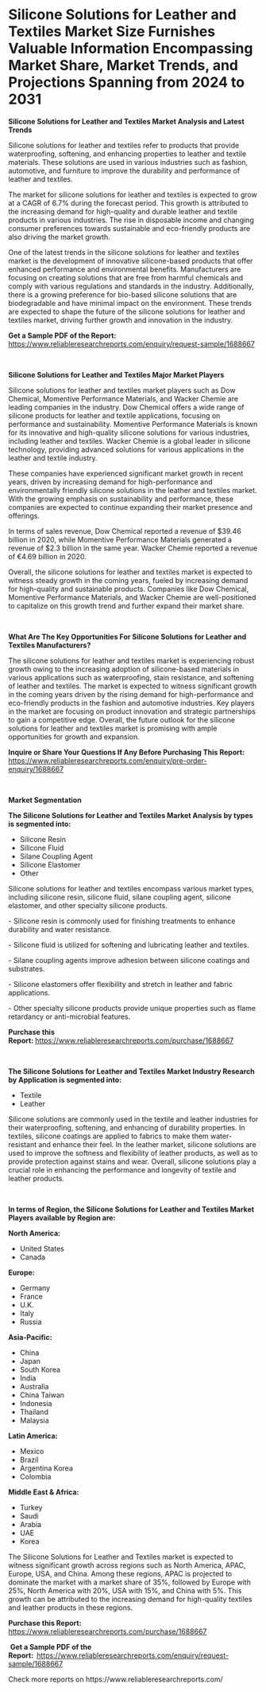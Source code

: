 <p><h1>Silicone Solutions for Leather and Textiles Market Size Furnishes Valuable Information Encompassing Market Share, Market Trends, and Projections Spanning from 2024 to 2031</h1></p><p><strong>Silicone Solutions for Leather and Textiles Market Analysis and Latest Trends</strong></p>
<p><p>Silicone solutions for leather and textiles refer to products that provide waterproofing, softening, and enhancing properties to leather and textile materials. These solutions are used in various industries such as fashion, automotive, and furniture to improve the durability and performance of leather and textiles.</p><p>The market for silicone solutions for leather and textiles is expected to grow at a CAGR of 6.7% during the forecast period. This growth is attributed to the increasing demand for high-quality and durable leather and textile products in various industries. The rise in disposable income and changing consumer preferences towards sustainable and eco-friendly products are also driving the market growth.</p><p>One of the latest trends in the silicone solutions for leather and textiles market is the development of innovative silicone-based products that offer enhanced performance and environmental benefits. Manufacturers are focusing on creating solutions that are free from harmful chemicals and comply with various regulations and standards in the industry. Additionally, there is a growing preference for bio-based silicone solutions that are biodegradable and have minimal impact on the environment. These trends are expected to shape the future of the silicone solutions for leather and textiles market, driving further growth and innovation in the industry.</p></p>
<p><strong>Get a Sample PDF of the Report:&nbsp;</strong> <a href="https://www.reliableresearchreports.com/enquiry/request-sample/1688667">https://www.reliableresearchreports.com/enquiry/request-sample/1688667</a></p>
<p>&nbsp;</p>
<p><strong>Silicone Solutions for Leather and Textiles Major Market Players</strong></p>
<p><p>Silicone solutions for leather and textiles market players such as Dow Chemical, Momentive Performance Materials, and Wacker Chemie are leading companies in the industry. Dow Chemical offers a wide range of silicone products for leather and textile applications, focusing on performance and sustainability. Momentive Performance Materials is known for its innovative and high-quality silicone solutions for various industries, including leather and textiles. Wacker Chemie is a global leader in silicone technology, providing advanced solutions for various applications in the leather and textile industry.</p><p>These companies have experienced significant market growth in recent years, driven by increasing demand for high-performance and environmentally friendly silicone solutions in the leather and textiles market. With the growing emphasis on sustainability and performance, these companies are expected to continue expanding their market presence and offerings.</p><p>In terms of sales revenue, Dow Chemical reported a revenue of $39.46 billion in 2020, while Momentive Performance Materials generated a revenue of $2.3 billion in the same year. Wacker Chemie reported a revenue of €4.69 billion in 2020.</p><p>Overall, the silicone solutions for leather and textiles market is expected to witness steady growth in the coming years, fueled by increasing demand for high-quality and sustainable products. Companies like Dow Chemical, Momentive Performance Materials, and Wacker Chemie are well-positioned to capitalize on this growth trend and further expand their market share.</p></p>
<p>&nbsp;</p>
<p><strong>What Are The Key Opportunities For Silicone Solutions for Leather and Textiles Manufacturers?</strong></p>
<p><p>The silicone solutions for leather and textiles market is experiencing robust growth owing to the increasing adoption of silicone-based materials in various applications such as waterproofing, stain resistance, and softening of leather and textiles. The market is expected to witness significant growth in the coming years driven by the rising demand for high-performance and eco-friendly products in the fashion and automotive industries. Key players in the market are focusing on product innovation and strategic partnerships to gain a competitive edge. Overall, the future outlook for the silicone solutions for leather and textiles market is promising with ample opportunities for growth and expansion.</p></p>
<p><strong>Inquire or Share Your Questions If Any Before Purchasing This Report:</strong> <a href="https://www.reliableresearchreports.com/enquiry/pre-order-enquiry/1688667">https://www.reliableresearchreports.com/enquiry/pre-order-enquiry/1688667</a></p>
<p>&nbsp;</p>
<p><strong>Market Segmentation</strong></p>
<p><strong>The Silicone Solutions for Leather and Textiles Market Analysis by types is segmented into:</strong></p>
<p><ul><li>Silicone Resin</li><li>Silicone Fluid</li><li>Silane Coupling Agent</li><li>Silicone Elastomer</li><li>Other</li></ul></p>
<p><p>Silicone solutions for leather and textiles encompass various market types, including silicone resin, silicone fluid, silane coupling agent, silicone elastomer, and other specialty silicone products. </p><p>- Silicone resin is commonly used for finishing treatments to enhance durability and water resistance.</p><p>- Silicone fluid is utilized for softening and lubricating leather and textiles.</p><p>- Silane coupling agents improve adhesion between silicone coatings and substrates.</p><p>- Silicone elastomers offer flexibility and stretch in leather and fabric applications.</p><p>- Other specialty silicone products provide unique properties such as flame retardancy or anti-microbial features.</p></p>
<p><strong>Purchase this Report:&nbsp;</strong><a href="https://www.reliableresearchreports.com/purchase/1688667">https://www.reliableresearchreports.com/purchase/1688667</a></p>
<p>&nbsp;</p>
<p><strong>The Silicone Solutions for Leather and Textiles Market Industry Research by Application is segmented into:</strong></p>
<p><ul><li>Textile</li><li>Leather</li></ul></p>
<p><p>Silicone solutions are commonly used in the textile and leather industries for their waterproofing, softening, and enhancing of durability properties. In textiles, silicone coatings are applied to fabrics to make them water-resistant and enhance their feel. In the leather market, silicone solutions are used to improve the softness and flexibility of leather products, as well as to provide protection against stains and wear. Overall, silicone solutions play a crucial role in enhancing the performance and longevity of textile and leather products.</p></p>
<p>&nbsp;</p>
<p><strong>In terms of Region, the Silicone Solutions for Leather and Textiles Market Players available by Region are:</strong></p>
<p>
    <p> <strong> North America: </strong>
        <ul>
            <li>United States</li>
            <li>Canada</li>
        </ul>
        </p> 
    <p> <strong> Europe: </strong>
        <ul>
            <li>Germany</li>
            <li>France</li>
            <li>U.K.</li>
            <li>Italy</li>
            <li>Russia</li>
        </ul>
        </p> 
    <p> <strong> Asia-Pacific: </strong>
        <ul>
            <li>China</li>
            <li>Japan</li>
            <li>South Korea</li>
            <li>India</li>
            <li>Australia</li>
            <li>China Taiwan</li>
            <li>Indonesia</li>
            <li>Thailand</li>
            <li>Malaysia</li>
        </ul>
        </p> 
    <p> <strong> Latin America: </strong>
        <ul>
            <li>Mexico</li>
            <li>Brazil</li>
            <li>Argentina Korea</li>
            <li>Colombia</li>
        </ul>
        </p> 
    <p> <strong> Middle East & Africa: </strong>
        <ul>
            <li>Turkey</li>
            <li>Saudi</li>
            <li>Arabia</li>
            <li>UAE</li>
            <li>Korea</li>
        </ul>
    </p>
    </p>
<p><p>The Silicone Solutions for Leather and Textiles market is expected to witness significant growth across regions such as North America, APAC, Europe, USA, and China. Among these regions, APAC is projected to dominate the market with a market share of 35%, followed by Europe with 25%, North America with 20%, USA with 15%, and China with 5%. This growth can be attributed to the increasing demand for high-quality textiles and leather products in these regions.</p></p>
<p><strong>Purchase this Report: </strong><a href="https://www.reliableresearchreports.com/purchase/1688667">https://www.reliableresearchreports.com/purchase/1688667</a></p>
<p>&nbsp;<strong>Get a Sample PDF of the Report:&nbsp;&nbsp;</strong><a href="https://www.reliableresearchreports.com/enquiry/request-sample/1688667">https://www.reliableresearchreports.com/enquiry/request-sample/1688667</a></p>
<p><strong></strong></p>
<p>Check more reports on https://www.reliableresearchreports.com/</p>